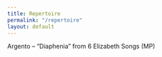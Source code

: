 ```yaml
---
title: Repertoire
permalink: "/repertoire"
layout: default
---
```


Argento – “Diaphenia”  from 6 Elizabeth Songs (MP)